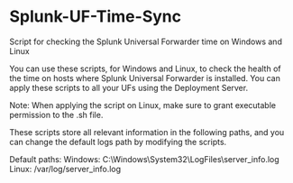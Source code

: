 # Splunk-UF-Time-Sync
Script for checking the Splunk Universal Forwarder time on Windows and Linux

You can use these scripts, for Windows and Linux, to check the health of the time on hosts where Splunk Universal Forwarder is installed. You can apply these scripts to all your UFs using the Deployment Server.

Note: When applying the script on Linux, make sure to grant executable permission to the .sh file.

These scripts store all relevant information in the following paths, and you can change the default logs path by modifying the scripts.

Default paths:
Windows: C:\Windows\System32\LogFiles\server_info.log
Linux: /var/log/server_info.log
